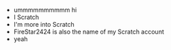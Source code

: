 - ummmmmmmmmm hi
- I Scratch
- I'm more into Scratch
- FireStar2424 is also the name of my Scratch account
- yeah
